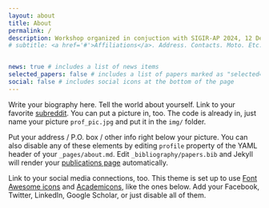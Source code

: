 ```yaml
---
layout: about
title: About
permalink: /
description: Workshop organized in conjuction with SIGIR-AP 2024, 12 December 2024, Tokyo (Japan)
# subtitle: <a href='#'>Affiliations</a>. Address. Contacts. Moto. Etc.


news: true # includes a list of news items
selected_papers: false # includes a list of papers marked as "selected={true}"
social: false # includes social icons at the bottom of the page
---
```


Write your biography here. Tell the world about yourself. Link to your favorite [subreddit](http://reddit.com). You can put a picture in, too. The code is already in, just name your picture `prof_pic.jpg` and put it in the `img/` folder.

Put your address / P.O. box / other info right below your picture. You can also disable any of these elements by editing `profile` property of the YAML header of your `_pages/about.md`. Edit `_bibliography/papers.bib` and Jekyll will render your [publications page](/al-folio/publications/) automatically.

Link to your social media connections, too. This theme is set up to use [Font Awesome icons](https://fontawesome.com/) and [Academicons](https://jpswalsh.github.io/academicons/), like the ones below. Add your Facebook, Twitter, LinkedIn, Google Scholar, or just disable all of them.


<!-- # Key dates

* Submission deadline: **Sept 26, 2022 (11:59 pm AOE)**
* Acceptance notification: **Oct 20, 2022**
* Camera ready for accepted submissions: **Nov 25, 2022**
*  -->